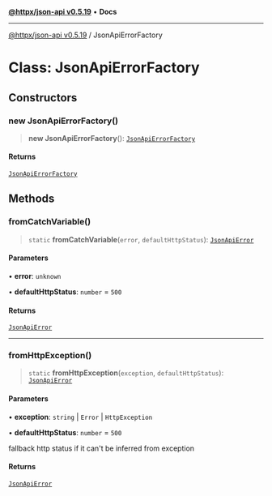 [**@httpx/json-api v0.5.19**](../README.md) • **Docs**

***

[@httpx/json-api v0.5.19](../README.md) / JsonApiErrorFactory

# Class: JsonApiErrorFactory

## Constructors

### new JsonApiErrorFactory()

> **new JsonApiErrorFactory**(): [`JsonApiErrorFactory`](JsonApiErrorFactory.md)

#### Returns

[`JsonApiErrorFactory`](JsonApiErrorFactory.md)

## Methods

### fromCatchVariable()

> `static` **fromCatchVariable**(`error`, `defaultHttpStatus`): [`JsonApiError`](../type-aliases/JsonApiError.md)

#### Parameters

• **error**: `unknown`

• **defaultHttpStatus**: `number` = `500`

#### Returns

[`JsonApiError`](../type-aliases/JsonApiError.md)

***

### fromHttpException()

> `static` **fromHttpException**(`exception`, `defaultHttpStatus`): [`JsonApiError`](../type-aliases/JsonApiError.md)

#### Parameters

• **exception**: `string` \| `Error` \| `HttpException`

• **defaultHttpStatus**: `number` = `500`

fallback http status if it can't be inferred from exception

#### Returns

[`JsonApiError`](../type-aliases/JsonApiError.md)

